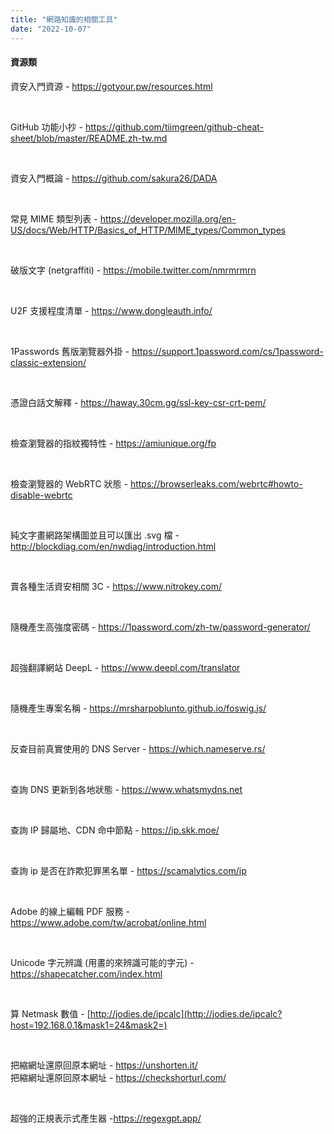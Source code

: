 ```yaml
---
title: "網路知識的相關工具"
date: "2022-10-07"
---
```


#### 資源類

資安入門資源 - https://gotyour.pw/resources.html  

</br>

GitHub 功能小抄 - https://github.com/tiimgreen/github-cheat-sheet/blob/master/README.zh-tw.md  

</br>

資安入門概論 - https://github.com/sakura26/DADA  

</br>

常見 MIME 類型列表 - https://developer.mozilla.org/en-US/docs/Web/HTTP/Basics_of_HTTP/MIME_types/Common_types  

</br>

破版文字 (netgraffiti) - https://mobile.twitter.com/nmrmrmrn  

</br>

U2F 支援程度清單 - https://www.dongleauth.info/  

</br>

1Passwords 舊版瀏覽器外掛 - https://support.1password.com/cs/1password-classic-extension/  

</br>

憑證白話文解釋 - https://haway.30cm.gg/ssl-key-csr-crt-pem/  

</br>

檢查瀏覽器的指紋獨特性 - https://amiunique.org/fp  

</br>

檢查瀏覽器的 WebRTC 狀態 - https://browserleaks.com/webrtc#howto-disable-webrtc  

</br>

純文字畫網路架構圖並且可以匯出 .svg 檔 - http://blockdiag.com/en/nwdiag/introduction.html  

</br>

賣各種生活資安相關 3C - https://www.nitrokey.com/  

</br>

隨機產生高強度密碼 - https://1password.com/zh-tw/password-generator/  

</br>

超強翻譯網站 DeepL - https://www.deepl.com/translator  

</br>

隨機產生專案名稱 - https://mrsharpoblunto.github.io/foswig.js/  

</br>

反查目前真實使用的 DNS Server - https://which.nameserve.rs/  

</br>

查詢 DNS 更新到各地狀態 - https://www.whatsmydns.net  

</br>

查詢 IP 歸屬地、CDN 命中節點 - https://ip.skk.moe/  

</br>

查詢 ip 是否在詐欺犯罪黑名單 - https://scamalytics.com/ip

</br>

Adobe 的線上編輯 PDF 服務 - https://www.adobe.com/tw/acrobat/online.html  

</br>

Unicode 字元辨識 (用畫的來辨識可能的字元) - https://shapecatcher.com/index.html  

</br>

算 Netmask 數值 - [http://jodies.de/ipcalc](http://jodies.de/ipcalc?host=192.168.0.1&mask1=24&mask2=)  

</br>

把縮網址還原回原本網址 - https://unshorten.it/  
把縮網址還原回原本網址 - https://checkshorturl.com/

</br>

超強的正規表示式產生器 -https://regexgpt.app/

